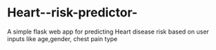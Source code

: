 # Heart--risk-predictor-
A simple flask web app for predicting Heart disease risk based on user inputs like age,gender, chest pain type
